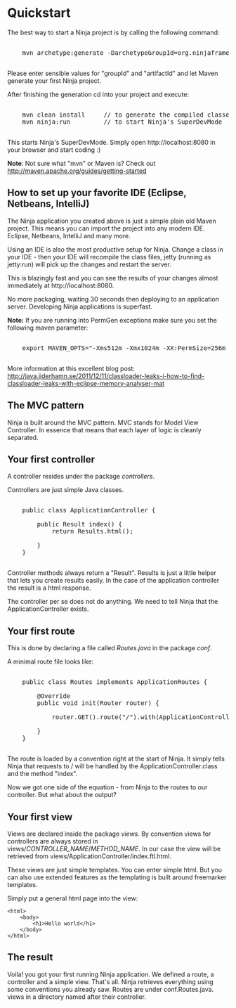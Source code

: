 Quickstart
==========

The best way to start a Ninja project is by calling the following command:

<pre class="prettyprint">

    mvn archetype:generate -DarchetypeGroupId=org.ninjaframework -DarchetypeArtifactId=ninja-servlet-jpa-blog-archetype

</pre>

Please enter sensible values for "groupId" and "artifactId" and let Maven generate your first Ninja project.


After finishing the generation cd into your project and execute:

<pre class="prettyprint">

    mvn clean install     // to generate the compiled classes the first time
    mvn ninja:run         // to start Ninja's SuperDevMode

</pre>

This starts Ninja's SuperDevMode. Simply open http://localhost:8080 in your browser and start coding :)

__Note__: Not sure what "mvn" or Maven is? Check out http://maven.apache.org/guides/getting-started

How to set up your favorite IDE (Eclipse, Netbeans, IntelliJ)
-------------------------------------------------------------

The Ninja application you created above is just a simple plain old Maven project. 
This means you can import the project into any modern IDE. Eclipse, Netbeans, IntelliJ and many more. 

Using an IDE is also the most productive setup for Ninja. 
Change a class in your IDE - then your IDE will recompile the class files, 
jetty (running as jetty:run) will pick up the changes and restart the server.

This is blazingly fast and you can see the results of your 
changes almost immediately at http://localhost:8080.

No more packaging, waiting 30 seconds then deploying to an application server. 
Developing Ninja applications is superfast.

__Note:__ If you are running into PermGen exceptions make sure you set the following maven parameter:

<pre>

    export MAVEN_OPTS="-Xms512m -Xmx1024m -XX:PermSize=256m -XX:MaxPermSize=512m -XX:+UseConcMarkSweepGC -XX:+CMSClassUnloadingEnabled"

</pre>

More information at this excellent blog post: http://java.jiderhamn.se/2011/12/11/classloader-leaks-i-how-to-find-classloader-leaks-with-eclipse-memory-analyser-mat


The MVC pattern
---------------

Ninja is built around the MVC pattern. MVC stands for Model View Controller. In
essence that means that each layer of logic is cleanly separated.

Your first controller
---------------------

A controller resides under the package *controllers*.

Controllers are just simple Java classes. 

<pre class="prettyprint">

    public class ApplicationController {       
    
        public Result index() {
            return Results.html();
    
        }
    }

</pre>

Controller methods always return a "Result". Results is just a little helper that lets you create
results easily. In the case of the application controller the result is a html response.

The controller per se does not do anything. We need to tell Ninja that the ApplicationController exists.


Your first route
----------------

This is done by declaring a file called *Routes.java* in the package *conf*.

A minimal route file looks like:

<pre class="prettyprint">

    public class Routes implements ApplicationRoutes {
  
        @Override
        public void init(Router router) {
        
            router.GET().route("/").with(ApplicationController.class, "index");
        
        }
    }

</pre>
    
The route is loaded by a convention right at the start of Ninja. It simply tells Ninja that requests to /
will be handled by the ApplicationController.class and the method "index".

Now we got one side of the equation - from Ninja to the routes to our controller. But what about the output?


Your first view
---------------

Views are declared inside the package *views*. By convention views for controllers are always stored in
views/*CONTROLLER_NAME*/*METHOD_NAME*. In our case the view will be retrieved from views/ApplicationController/index.ftl.html.

These views are just simple templates. You can enter simple html. But you can also use extended features as the templating
is built around freemarker templates.

Simply put a general html page into the view:



    <html>
        <body>
            <h1>Hello world</h1>
        </body>
    </html>    


The result
----------
Voila! you got your first running Ninja application. We defined a route, a controller and a simple view. That's all. Ninja
retrieves everything using some conventions you already saw. Routes are under conf.Routes.java. views in a directory
named after their controller. 





